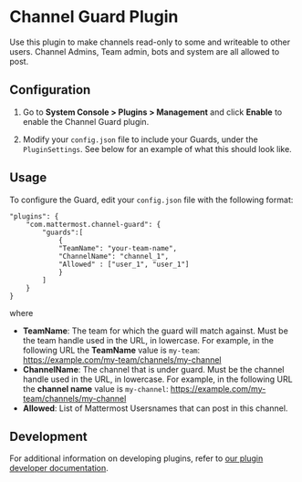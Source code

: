 # Channel Guard Plugin

Use this plugin to make channels read-only to some and writeable to other users. Channel Admins, Team admin, bots and system are all allowed to post. 

## Configuration

1. Go to **System Console > Plugins > Management** and click **Enable** to enable the Channel Guard plugin.

2. Modify your `config.json` file to include your Guards, under the `PluginSettings`. See below for an example of what this should look like.

## Usage

To configure the Guard, edit your `config.json` file with the following format:

```
"plugins": {
	"com.mattermost.channel-guard": {
		"guards":[
			{
			"TeamName": "your-team-name",
			"ChannelName": "channel_1",
			"Allowed" : ["user_1", "user_1"]
			}
		]
	}
}
```

where

- **TeamName**: The team for which the guard will match against. Must be the team handle used in the URL, in lowercase. For example, in the following URL the **TeamName** value is `my-team`: https://example.com/my-team/channels/my-channel
- **ChannelName**:  The channel that is under guard. Must be the channel handle used in the URL, in lowercase. For example, in the following URL the **channel name** value is `my-channel`: https://example.com/my-team/channels/my-channel
- **Allowed**: List of Mattermost Usersnames that can post in this channel.

## Development
For additional information on developing plugins, refer to [our plugin developer documentation](https://developers.mattermost.com/extend/plugins/).
